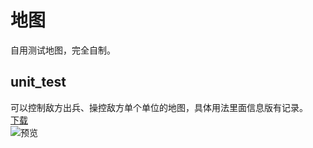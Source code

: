 # 地图
自用测试地图，完全自制。

## unit_test
可以控制敌方出兵、操控敌方单个单位的地图，具体用法里面信息版有记录。<br>
[下载](https://cdn.jsdelivr.net/gh/Hexrotor/Mindustry-Myblueprint@main/maps/unit_test.msav)<br>
![预览](https://hexrotor.github.io/Mindustry-Myblueprint/images/maps/unit_test.png)
